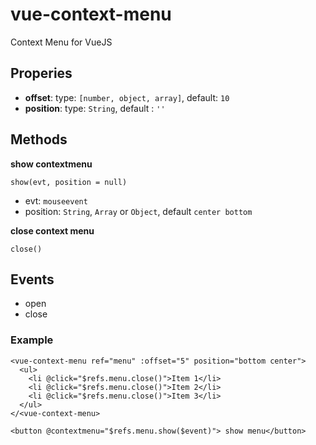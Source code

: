 # vue-context-menu
Context Menu for VueJS

## Properies
- **offset**: type: `[number, object, array]`, default: `10`
- **position**: type: `String`, default : `''`



## Methods 

**show contextmenu**
 
`show(evt, position = null)`

- evt: `mouseevent`
- position: `String`, `Array` or `Object`, default `center bottom`


**close context menu**

 `close()`

## Events
 - open
 - close


### Example

```vue
<vue-context-menu ref="menu" :offset="5" position="bottom center">
  <ul>
    <li @click="$refs.menu.close()">Item 1</li>
    <li @click="$refs.menu.close()">Item 2</li>
    <li @click="$refs.menu.close()">Item 3</li>
  </ul>
</<vue-context-menu>

<button @contextmenu="$refs.menu.show($event)"> show menu</button>

```
